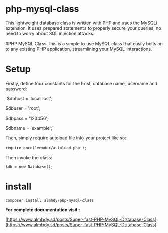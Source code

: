 #  php-mysql-class
This lightweight database class is written with PHP and uses the MySQLi extension, it uses prepared statements to properly secure your queries, no need to worry about SQL injection attacks.

#PHP MySQL Class
This is a simple to use MySQL class that easily bolts on to any existing PHP application, streamlining your MySQL interactions.

# Setup
Firstly, define four constants for the host, database name, username and password:

`$dbhost = 'localhost';

$dbuser = 'root';

$dbpass = '123456';

$dbname = 'example';`


Then, simply require autoload file into your project like so:

`require_once('vendor/autoload.php')`;

Then invoke the class:

`$db = new Database();`

# install
`composer install almhdy/php-mysql-class`

**For  complete documentation visit :**

[https://www.almhdy.sd/posts/Super-fast-PHP-MySQL-Database-Class](https://www.almhdy.sd/posts/Super-fast-PHP-MySQL-Database-Class)
